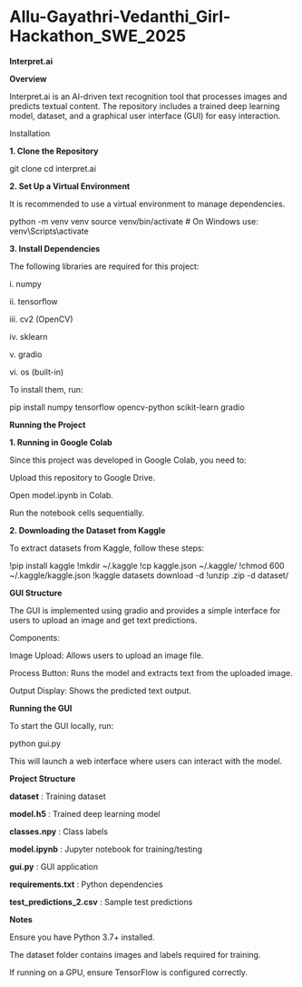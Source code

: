 # Allu-Gayathri-Vedanthi_Girl-Hackathon_SWE_2025

**Interpret.ai**

**Overview**

Interpret.ai is an AI-driven text recognition tool that processes images and predicts textual content. The repository includes a trained deep learning model, dataset, and a graphical user interface (GUI) for easy interaction.

Installation

**1. Clone the Repository**

git clone <repository-url>
cd interpret.ai

**2. Set Up a Virtual Environment**

It is recommended to use a virtual environment to manage dependencies.

python -m venv venv
source venv/bin/activate  # On Windows use: venv\Scripts\activate

**3. Install Dependencies**

The following libraries are required for this project:

i. numpy

ii. tensorflow

iii. cv2 (OpenCV)

iv. sklearn

v. gradio

vi. os (built-in)

To install them, run:

pip install numpy tensorflow opencv-python scikit-learn gradio

**Running the Project**

**1. Running in Google Colab**

Since this project was developed in Google Colab, you need to:

Upload this repository to Google Drive.

Open model.ipynb in Colab.

Run the notebook cells sequentially.

**2. Downloading the Dataset from Kaggle**

To extract datasets from Kaggle, follow these steps:

!pip install kaggle
!mkdir ~/.kaggle
!cp kaggle.json ~/.kaggle/
!chmod 600 ~/.kaggle/kaggle.json
!kaggle datasets download -d <dataset-name>
!unzip <dataset-name>.zip -d dataset/

**GUI Structure**

The GUI is implemented using gradio and provides a simple interface for users to upload an image and get text predictions.

Components:

Image Upload: Allows users to upload an image file.

Process Button: Runs the model and extracts text from the uploaded image.

Output Display: Shows the predicted text output.

**Running the GUI**

To start the GUI locally, run:

python gui.py

This will launch a web interface where users can interact with the model.

**Project Structure**

**dataset** : Training dataset

**model.h5** : Trained deep learning model

**classes.npy** : Class labels

**model.ipynb** : Jupyter notebook for training/testing

**gui.py** : GUI application

**requirements.txt** : Python dependencies

**test_predictions_2.csv** : Sample test predictions

**Notes**

Ensure you have Python 3.7+ installed.

The dataset folder contains images and labels required for training.

If running on a GPU, ensure TensorFlow is configured correctly.
